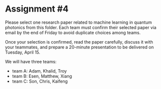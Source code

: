 # Assignment #4

Please select one research paper related to machine learning in quantum photonics from this folder.
Each team must confirm their selected paper via email by the end of Friday to avoid duplicate choices among teams.

Once your selection is confirmed, read the paper carefully, discuss it with your teammates, and prepare a 20-minute presentation to be delivered on Tuesday, April 15.

We will have three teams:

- team A: Adam, Khalid, Troy
- team B: Esen, Matthew, Xiang
- team C: Son, Chris, Kaifeng
